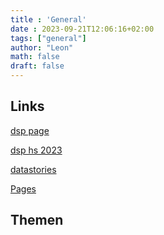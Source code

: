 ```yaml
---
title : 'General'
date : 2023-09-21T12:06:16+02:00
tags: ["general"]
author: "Leon"
math: false
draft: false
---
```


## Links

[dsp page](https://ml.pages.fhnw.ch/courses/dsp/dsp_hs2023/dsp_page/welcome.html)

[dsp hs 2023](https://gitlab.fhnw.ch/ml/courses/dsp/dsp_hs2023/dsp_hs2023)

[datastories](https://gitlab.fhnw.ch/ml/courses/dsp/dsp_hs2023/datastories_hs2023)

[Pages](https://ml.pages.fhnw.ch/courses/dsp/dsp_page/content)

## Themen



